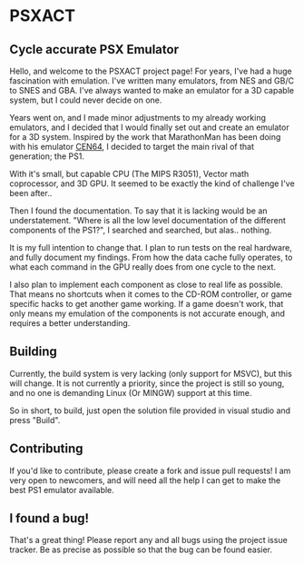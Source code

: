 # PSXACT
## Cycle accurate PSX Emulator

Hello, and welcome to the PSXACT project page! For years, I've had a huge
fascination with emulation. I've written many emulators, from NES and GB/C
to SNES and GBA. I've always wanted to make an emulator for a 3D capable
system, but I could never decide on one.

Years went on, and I made minor adjustments to my already working emulators,
and I decided that I would finally set out and create an emulator for a 3D
system. Inspired by the work that MarathonMan has been doing with his emulator
[CEN64](http://www.cen64.com), I decided to target the main rival of that generation; the PS1.

With it's small, but capable CPU (The MIPS R3051), Vector math coprocessor,
and 3D GPU. It seemed to be exactly the kind of challenge I've been after..

Then I found the documentation. To say that it is lacking would be an
understatement. "Where is all the low level documentation of the different
components of the PS1?", I searched and searched, but alas.. nothing.

It is my full intention to change that. I plan to run tests on the real
hardware, and fully document my findings. From how the data cache fully
operates, to what each command in the GPU really does from one cycle to
the next.

I also plan to implement each component as close to real life as possible.
That means no shortcuts when it comes to the CD-ROM controller, or game
specific hacks to get another game working. If a game doesn't work, that
only means my emulation of the components is not accurate enough, and requires
a better understanding.

## Building

Currently, the build system is very lacking (only support for MSVC), but this
will change. It is not currently a priority, since the project is still so
young, and no one is demanding Linux (Or MINGW) support at this time.

So in short, to build, just open the solution file provided in visual studio
and press "Build".

## Contributing

If you'd like to contribute, please create a fork and issue pull requests! I am
very open to newcomers, and will need all the help I can get to make the best
PS1 emulator available.

## I found a bug!

That's a great thing! Please report any and all bugs using the project issue
tracker. Be as precise as possible so that the bug can be found easier.
